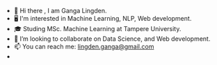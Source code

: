 - 👋 Hi there , I am Ganga Lingden.
- 🖥 I'm interested in Machine Learning, NLP, Web development.
- 🎓 Studing MSc. Machine Learning at Tampere University.
- 👯 I’m looking to collaborate on Data Science, and Web development.
- 📫 You can reach me: lingden.ganga@gmail.com
- 
<!--
**glingden/glingden** is a ✨ _special_ ✨ repository because its `README.md` (this file) appears on your GitHub profile.

Here are some ideas to get you started:

- 🔭 I’m currently working on ...
- 🌱 I’m currently learning ...
- 👯 I’m looking to collaborate on ...
- 🤔 I’m looking for help with ...
- 💬 Ask me about ...
- 📫 How to reach me: ...
- 😄 Pronouns: ...
- ⚡ Fun fact: ...
-->
